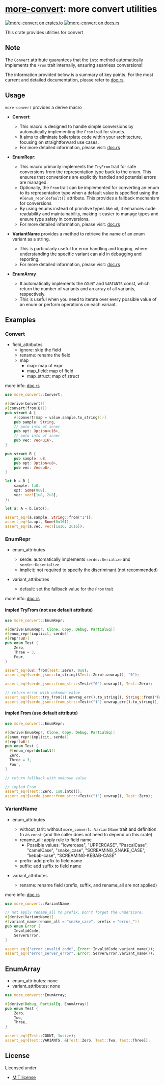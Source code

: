 # [more-convert][docsrs]: more convert utilities

[![more-convert on crates.io][cratesio-image]][cratesio]
[![more-convert on docs.rs][docsrs-image]][docsrs]

[cratesio-image]: https://img.shields.io/crates/v/more-convert.svg
[cratesio]: https://crates.io/crates/more-convert
[docsrs-image]: https://docs.rs/more-convert/badge.svg
[docsrs]: https://docs.rs/more-convert

This crate provides utilities for convert

## Note

The `Convert` attribute guarantees that the `into` method automatically implements the `From` trait internally, ensuring seamless conversions!

The information provided below is a summary of key points.
For the most current and detailed documentation, please refer to [doc.rs](https://docs.rs/more-convert/latest/more_convert).

## Usage

`more-convert` provides a derive macro

- **Convert**:
  - This macro is designed to handle simple conversions by automatically implementing
    the `From` trait for structs.
  - It aims to eliminate boilerplate code within your architecture, focusing on
    straightforward use cases.
  - For more detailed information, please visit: [doc.rs](https://docs.rs/more-convert/latest/more_convert/derive.Convert.html)

- **EnumRepr**:
  - This macro primarily implements the `TryFrom` trait for safe conversions from the
    representation type back to the enum. This ensures that conversions are explicitly
    handled and potential errors are managed.
  - Optionally, the `From` trait can be implemented for converting an enum to its
    representation type when a default value is specified using the `#[enum_repr(default)]`
    attribute. This provides a fallback mechanism for conversions.
  - By using enums instead of primitive types like `u8`, it enhances code readability and
    maintainability, making it easier to manage types and ensure type safety in conversions.
  - For more detailed information, please visit: [doc.rs](https://docs.rs/more-convert/latest/more_convert/derive.EnumRepr.html)

- **VariantName** provides a method to retrieve the name of an enum variant as a string.
  - This is particularly useful for error handling and logging, where understanding the
    specific variant can aid in debugging and reporting.
  - For more detailed information, please visit: [doc.rs](https://docs.rs/more-convert/latest/more_convert/derive.VariantName.html)

- **EnumArray**
  - It automatically implements the `COUNT` and `VARIANTS` const, which return the number of
    variants and an array of all variants, respectively.
  - This is useful when you need to iterate over every possible value of
    an enum or perform operations on each variant.

## Examples

### Convert

- field_attributes
  - ignore: skip the field
  - rename: rename the field
  - map
    - map: map of expr
    - map_field: map of field
    - map_struct: map of struct

more info: [doc.rs](https://docs.rs/more-convert/latest/more_convert/derive.EnumRepr.html)

```rust
use more_convert::Convert;

#[derive(Convert)]
#[convert(from(B))]
pub struct A {
    #[convert(map = value.sample.to_string())]
    pub sample: String,
    // auto into of inner
    pub opt: Option<u16>,
    // auto into of inner
    pub vec: Vec<u16>,
}

pub struct B {
    pub sample: u8,
    pub opt: Option<u8>,
    pub vec: Vec<u8>,
}

let b = B {
    sample: 1u8,
    opt: Some(0u8),
    vec: vec![1u8, 2u8],
};

let a: A = b.into();

assert_eq!(a.sample, String::from("1"));
assert_eq!(a.opt, Some(0u16));
assert_eq!(a.vec, vec![1u16, 2u16]);
```

### EnumRepr

- enum_attributes
  - serde: automatically implements `serde::Serialize` and `serde::Deserialize`
  - implicit: not required to specify the discriminant (not recommended)

- variant_attributres
  - default: set the fallback value for the `From` trait
  
more info: [doc.rs](https://docs.rs/more-convert/latest/more_convert/derive.Convert.html)

#### impled TryFrom (not use default attribute)

```rust
use more_convert::EnumRepr;

#[derive(EnumRepr, Clone, Copy, Debug, PartialEq)]
#[enum_repr(implicit, serde)]
#[repr(u8)]
pub enum Test {
    Zero,
    Three = 3,
    Four,
}

assert_eq!(u8::from(Test::Zero), 0u8);
assert_eq!(serde_json::to_string(&Test::Zero).unwrap(), "0");

assert_eq!(serde_json::from_str::<Test>("0").unwrap(), Test::Zero);

// return error with unknown value 
assert_eq!(Test::try_from(1).unwrap_err().to_string(), String::from("Failed to convert value 1 to enum Test"));
assert_eq!(serde_json::from_str::<Test>("1").unwrap_err().to_string(), String::from("Failed to convert value 1 to enum Test"));
```

#### impled From (use default attribute)

```rust
use more_convert::EnumRepr;

#[derive(EnumRepr, Clone, Copy, Debug, PartialEq)]
#[enum_repr(implicit, serde)]
#[repr(u8)]
pub enum Test {
  #[enum_repr(default)]
  Zero,
  Three = 3,
  Four,
}

// return fallback with unknown value

// impled From
assert_eq!(Test::Zero, 1u8.into());
assert_eq!(serde_json::from_str::<Test>("1").unwrap(), Test::Zero);

```

### VariantName

- enum_attributes

  - without_tarit: without `more_convert::VariantName` trait and definition fn as `const` (and the caller does not need to depend on this crate)
  - rename_all: apply rule to field name
    - Possible values: "lowercase", "UPPERCASE", "PascalCase", "camelCase", "snake_case", "SCREAMING_SNAKE_CASE", "kebab-case", "SCREAMING-KEBAB-CASE"
  - prefix: add prefix to field name
  - suffix: add suffix to field name

- variant_attributes
  - rename: rename field (prefix, suffix, and rename_all are not applied)

more info: [doc.rs](https://docs.rs/more-convert/latest/more_convert/derive.VariantName.html)

```rust
use more_convert::VariantName;

// not apply rename_all to prefix, Don't forget the underscore.
#[derive(VariantName)]
#[variant_name(rename_all = "snake_case", prefix = "error_")]
pub enum Error {
    InvalidCode,
    ServerError,
}

assert_eq!("error_invalid_code", Error::InvalidCode.variant_name());
assert_eq!("error_server_error", Error::ServerError.variant_name());
```

## EnumArray

- enum_attributes: none
- variant_attributes: none

```rust
use more_convert::EnumArray;

#[derive(Debug, PartialEq, EnumArray)]
pub enum Test {
    Zero,
    Two,
    Three,
}

assert_eq!(Test::COUNT, 3usize);
assert_eq!(Test::VARIANTS, &[Test::Zero, Test::Two, Test::Three]);
```

## License

Licensed under

- [MIT license](https://github.com/moriyoshi-kasuga/more-convert/blob/main/LICENSE)
